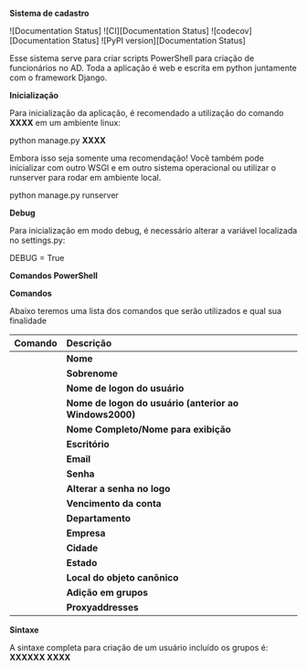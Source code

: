 **Sistema de cadastro**

![Documentation Status] ![CI][Documentation Status] ![codecov][Documentation Status] ![PyPI version][Documentation Status]

Esse sistema serve para criar scripts PowerShell para criação de funcionários no AD. Toda a aplicação é web e escrita em python juntamente com o framework Django.

**Inicialização**

Para inicialização da aplicação, é recomendado a utilização do comando **XXXX** em um ambiente linux:

python manage.py **XXXX**

Embora isso seja somente uma recomendação! Você também pode inicializar com outro WSGI e em outro sistema operacional ou utilizar o runserver para rodar em ambiente local. 

python manage.py runserver

**Debug**

Para inicialização em modo debug, é necessário alterar a variável localizada no settings.py:

DEBUG = True

**Comandos PowerShell**

**Comandos**

Abaixo teremos uma lista dos comandos que serão utilizados e qual sua finalidade

|**Comando**|**Descrição**|
| :- | :- |
||**Nome**|
||**Sobrenome**|
||**Nome de logon do usuário**|
||**Nome de logon do usuário (anterior ao Windows2000)**|
||**Nome Completo/Nome para exibição**|
||**Escritório**|
||**Email**|
||**Senha**|
||**Alterar a senha no logo**|
||**Vencimento da conta**|
||**Departamento**|
||**Empresa**|
||**Cidade**|
||**Estado**|
||**Local do objeto canônico**|
||**Adição em grupos**|
||**Proxyaddresses**|

**Sintaxe**

A sintaxe completa para criação de um usuário incluído os grupos é:
**XXXXXX XXXX**
